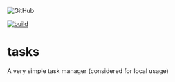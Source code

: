 ![GitHub](https://img.shields.io/github/license/thomas-lehmann-private/tasks)

[![build](https://github.com/thomas-lehmann-private/tasks/actions/workflows/tasks-build-action.yml/badge.svg)](https://github.com/thomas-lehmann-private/tasks/actions)

# tasks
A very simple task manager (considered for local usage)

